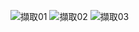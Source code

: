 ![擷取01](https://github.com/user-attachments/assets/254ad4a6-4802-4ee4-97b6-68ce64628373)
![擷取02](https://github.com/user-attachments/assets/a00d1df5-f8a9-4cfc-9031-3a3f588219f7)
![擷取03](https://github.com/user-attachments/assets/7319a25b-baa0-4639-87d1-cced775c178d)

